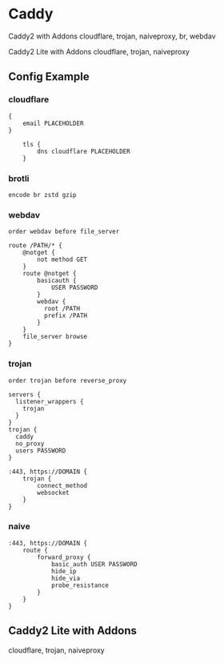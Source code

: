 # Caddy

Caddy2 with Addons cloudflare, trojan, naiveproxy, br, webdav

Caddy2 Lite with Addons cloudflare, trojan, naiveproxy

## Config Example

### cloudflare

```
{
    email PLACEHOLDER
}

    tls {
        dns cloudflare PLACEHOLDER
    }
```

### brotli

```
encode br zstd gzip
```

### webdav

```
order webdav before file_server

route /PATH/* {
    @notget {
        not method GET
    }
    route @notget {
        basicauth {
            USER PASSWORD
        }
        webdav {
          root /PATH
          prefix /PATH
        }
    }
    file_server browse
}
```

### trojan

```
order trojan before reverse_proxy

servers {
  listener_wrappers {
    trojan
  }
}
trojan {
  caddy
  no_proxy
  users PASSWORD
}

:443, https://DOMAIN {
	trojan {
		connect_method
		websocket
	}
}
```

### naive
```
:443, https://DOMAIN {
    route {
        forward_proxy {
            basic_auth USER PASSWORD
            hide_ip
            hide_via
            probe_resistance
        }
    }
}
```



## Caddy2 Lite with Addons

cloudflare, trojan, naiveproxy
